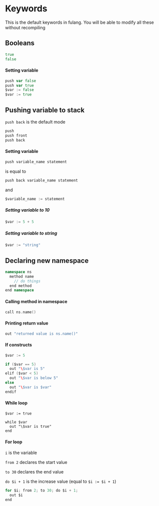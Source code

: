 # Keywords

This is the default keywords in fulang. You will be able to modify all these without recompiling

## Booleans

```go
true
false
```

#### Setting variable

```go
push var false
push var true
$var := false
$var := true
```

## Pushing variable to stack

```push back``` is the default mode

```go
push
push front
push back
```

#### Setting variable

```go
push variable_name statement
```

is equal to

```go
push back variable_name statement
```

and

```go
$variable_name := statement
```

##### Setting variable to 10

```go
$var := 5 + 5
```

##### Setting variable to string

```go
$var := "string"
```

## Declaring new namespace

```cpp
namespace ns
  method name
    // do things
  end method
end namespace
```

#### Calling method in namespace

```go
call ns.name()
```

#### Printing return value

```go
out "returned value is ns.name()"
```

#### If constructs

```go
$var := 5

if ($var == 5)
  out "\$var is 5"
elif ($var < 5)
  out "\$var is below 5"
else
  out "\$var is $var"
endif
```

#### While loop

```
$var := true

while $var
  out "\$var is true"
end
```

#### For loop

```i``` is the variable

```from 2``` declares the start value

```to 30``` declares the end value

```do $i + 1``` is the increase value (equal to ```$i := $i + 1```)

```go
for $i; from 2; to 30; do $i + 1;
  out $i
end
```
